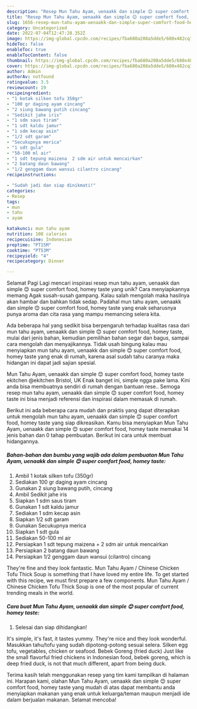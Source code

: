 ```yaml
---
description: "Resep Mun Tahu Ayam, uenaakk dan simple 😊 super comfort food, homey taste yang Enak, Sempurna"
title: "Resep Mun Tahu Ayam, uenaakk dan simple 😊 super comfort food, homey taste yang Enak, Sempurna"
slug: 1656-resep-mun-tahu-ayam-uenaakk-dan-simple-super-comfort-food-homey-taste-yang-enak-sempurna
category: Uncategorized
date: 2022-07-04T12:47:28.352Z
image: https://img-global.cpcdn.com/recipes/fba680a208a5dde5/680x482cq70/mun-tahu-ayam-uenaakk-dan-simple-super-comfort-food-homey-taste-foto-resep-utama.jpg
hideToc: false
enableToc: true
enableTocContent: false
thumbnail: https://img-global.cpcdn.com/recipes/fba680a208a5dde5/680x482cq70/mun-tahu-ayam-uenaakk-dan-simple-super-comfort-food-homey-taste-foto-resep-utama.jpg
cover: https://img-global.cpcdn.com/recipes/fba680a208a5dde5/680x482cq70/mun-tahu-ayam-uenaakk-dan-simple-super-comfort-food-homey-taste-foto-resep-utama.jpg
author: Admin
authorAv: notfound
ratingvalue: 3.5
reviewcount: 19
recipeingredient:
- "1 kotak silken tofu 350gr"
- "100 gr daging ayam cincang"
- "2 siung bawang putih cincang"
- "Sedikit jahe iris"
- "1 sdm saus tiram"
- "1 sdt kaldu jamur"
- "1 sdm kecap asin"
- "1/2 sdt garam"
- "Secukupnya merica"
- "1 sdt gula"
- "50-100 ml air"
- "1 sdt tepung maizena  2 sdm air untuk mencairkan"
- "2 batang daun bawang"
- "1/2 genggam daun wansui cilantro cincang"
recipeinstructions:

- "Sudah jadi dan siap dinikmati!"
categories:
- Resep
tags:
- mun
- tahu
- ayam

katakunci: mun tahu ayam 
nutrition: 108 calories
recipecuisine: Indonesian
preptime: "PT15M"
cooktime: "PT53M"
recipeyield: "4"
recipecategory: Dinner

---
```



Selamat Pagi Lagi mencari inspirasi resep mun tahu ayam, uenaakk dan simple 😊 super comfort food, homey taste yang unik? Cara menyiapkannya memang Agak susah-susah gampang. Kalau salah mengolah maka hasilnya akan hambar dan bahkan tidak sedap. Padahal mun tahu ayam, uenaakk dan simple 😊 super comfort food, homey taste yang enak seharusnya punya aroma dan cita rasa yang mampu memancing selera kita.


Ada beberapa hal yang sedikit bisa berpengaruh terhadap kualitas rasa dari mun tahu ayam, uenaakk dan simple 😊 super comfort food, homey taste, mulai dari jenis bahan, kemudian pemilihan bahan segar dan bagus, sampai cara mengolah dan menyajikannya. Tidak usah bingung kalau mau menyiapkan mun tahu ayam, uenaakk dan simple 😊 super comfort food, homey taste yang enak di rumah, karena asal sudah tahu caranya maka hidangan ini dapat jadi sajian spesial.

Mun Tahu Ayam, uenaakk dan simple 😊 super comfort food, homey taste ekitchen @ekitchen Bristol, UK Enak banget ini, simple ngga pake lama. Kini anda bisa membuatnya sendiri di rumah dengan bantuan rese.. Semoga resep mun tahu ayam, uenaakk dan simple 😊 super comfort food, homey taste ini bisa menjadi referensi dan inspirasi dalam memasak di rumah.


Berikut ini ada beberapa cara mudah dan praktis yang dapat diterapkan untuk mengolah mun tahu ayam, uenaakk dan simple 😊 super comfort food, homey taste yang siap dikreasikan. Kamu bisa menyiapkan Mun Tahu Ayam, uenaakk dan simple 😊 super comfort food, homey taste memakai 14 jenis bahan dan 0 tahap pembuatan. Berikut ini cara untuk membuat hidangannya.

<!--inarticleads1-->

##### Bahan-bahan dan bumbu yang wajib ada dalam pembuatan Mun Tahu Ayam, uenaakk dan simple 😊 super comfort food, homey taste:

1. Ambil 1 kotak silken tofu (350gr)
1. Sediakan 100 gr daging ayam cincang
1. Gunakan 2 siung bawang putih, cincang
1. Ambil Sedikit jahe iris
1. Siapkan 1 sdm saus tiram
1. Gunakan 1 sdt kaldu jamur
1. Sediakan 1 sdm kecap asin
1. Siapkan 1/2 sdt garam
1. Gunakan Secukupnya merica
1. Siapkan 1 sdt gula
1. Sediakan 50-100 ml air
1. Persiapkan 1 sdt tepung maizena + 2 sdm air untuk mencairkan
1. Persiapkan 2 batang daun bawang
1. Persiapkan 1/2 genggam daun wansui (cilantro) cincang


They&#39;re fine and they look fantastic. Mun Tahu Ayam / Chinese Chicken Tofu Thick Soup is something that I have loved my entire life. To get started with this recipe, we must first prepare a few components. Mun Tahu Ayam / Chinese Chicken Tofu Thick Soup is one of the most popular of current trending meals in the world. 

<!--inarticleads2-->

##### Cara buat Mun Tahu Ayam, uenaakk dan simple 😊 super comfort food, homey taste:


1. Selesai dan siap dihidangkan!

It&#39;s simple, it&#39;s fast, it tastes yummy. They&#39;re nice and they look wonderful. Masukkan tahu/tofu yang sudah dipotong-potong sesuai selera. Silken egg tofu, vegetables, chicken or seafood. Bebek Goreng (fried duck) Just like the small flavorful fried chickens in Indonesian food, bebek goreng, which is deep fried duck, is not that much different, apart from being duck. 

Terima kasih telah menggunakan resep yang tim kami tampilkan di halaman ini. Harapan kami, olahan Mun Tahu Ayam, uenaakk dan simple 😊 super comfort food, homey taste yang mudah di atas dapat membantu anda menyiapkan makanan yang enak untuk keluarga/teman maupun menjadi ide dalam berjualan makanan. Selamat mencoba!
